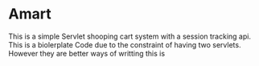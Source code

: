 # Amart
This is a simple Servlet shooping cart system with a session tracking api. This is a biolerplate Code due to the constraint of having two servlets. However they are better ways of writting this is 

